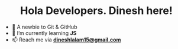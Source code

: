 <h1 align="center"> Hola Developers. Dinesh here! </h1>

- 🚀 A newbie to Git & GitHub 
- 🌱 I’m currently learning **JS**
- 📫 Reach me via **dineshlalam15@gmail.com**
